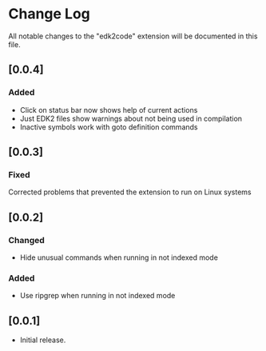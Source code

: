 # Change Log

All notable changes to the "edk2code" extension will be documented in this file.

## [0.0.4]

### Added

- Click on status bar now shows help of current actions
- Just EDK2 files show warnings about not being used in compilation
- Inactive symbols work with goto definition commands

## [0.0.3]

### Fixed

Corrected problems that prevented the extension to run on Linux systems

## [0.0.2]

### Changed

- Hide unusual commands when running in not indexed mode

### Added

- Use ripgrep when running in not indexed mode

## [0.0.1]

- Initial release.
